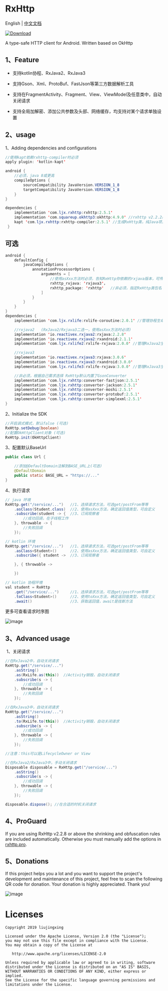 # RxHttp

English | [中文文档](https://github.com/liujingxing/okhttp-RxHttp/blob/master/README_zh.md)

[ ![Download](https://api.bintray.com/packages/32774707/maven/rxhttp2/images/download.svg) ](https://bintray.com/32774707/maven/rxhttp2/_latestVersion)

A type-safe HTTP client for Android. Written based on OkHttp


## 1、Feature

- 支持kotlin协程、RxJava2、RxJava3

- 支持Gson、Xml、ProtoBuf、FastJson等第三方数据解析工具

- 支持在FragmentActivity、Fragment、View、ViewModel及任意类中，自动关闭请求

- 支持全局加解密、添加公共参数及头部、网络缓存，均支持对某个请求单独设置

## 2、usage

1、Adding dependencies and configurations

```java
//使用kapt依赖rxhttp-compiler时必须
apply plugin: 'kotlin-kapt'

android {
    //必须，java 8或更高
    compileOptions {
        sourceCompatibility JavaVersion.VERSION_1_8
        targetCompatibility JavaVersion.VERSION_1_8
    }
}

dependencies {
    implementation 'com.ljx.rxhttp:rxhttp:2.5.1'
    implementation 'com.squareup.okhttp3:okhttp:4.9.0' //rxhttp v2.2.2版本起，需要手动依赖okhttp
    kapt 'com.ljx.rxhttp:rxhttp-compiler:2.5.1' //生成RxHttp类，纯Java项目，请使用annotationProcessor代替kapt
 }
```

## 可选
```java
android {
    defaultConfig {
        javaCompileOptions {
            annotationProcessorOptions {
                arguments = [
                    //使用asXxx方法时必须，告知RxHttp你依赖的rxjava版本，可传入rxjava2、rxjava3
                    rxhttp_rxjava: 'rxjava3'，
                    rxhttp_package: 'rxhttp'   //非必须，指定RxHttp类包名
                ]
            }
        }
    }
}
dependencies {
    implementation 'com.ljx.rxlife:rxlife-coroutine:2.0.1' //管理协程生命周期，页面销毁，关闭请求

    //rxjava2   (RxJava2/Rxjava3二选一，使用asXxx方法时必须)
    implementation 'io.reactivex.rxjava2:rxjava:2.2.8'
    implementation 'io.reactivex.rxjava2:rxandroid:2.1.1'
    implementation 'com.ljx.rxlife2:rxlife-rxjava:2.0.0' //管理RxJava2生命周期，页面销毁，关闭请求

    //rxjava3
    implementation 'io.reactivex.rxjava3:rxjava:3.0.6'
    implementation 'io.reactivex.rxjava3:rxandroid:3.0.0'
    implementation 'com.ljx.rxlife3:rxlife-rxjava:3.0.0' //管理RxJava3生命周期，页面销毁，关闭请求

    //非必须，根据自己需求选择 RxHttp默认内置了GsonConverter
    implementation 'com.ljx.rxhttp:converter-fastjson:2.5.1'
    implementation 'com.ljx.rxhttp:converter-jackson:2.5.1'
    implementation 'com.ljx.rxhttp:converter-moshi:2.5.1'
    implementation 'com.ljx.rxhttp:converter-protobuf:2.5.1'
    implementation 'com.ljx.rxhttp:converter-simplexml:2.5.1'
}
```

2、Initialize the SDK

```java
//开启调式模式，默认false (可选)
RxHttp.setDebug(boolean)
//配置OkHttpClient对象 (可选)
RxHttp.init(OkHttpClient)
```

3、配置默认BaseUrl

```java
public class Url {

    //添加@DefaultDomain注解到BASE_URL上(可选)
    @DefaultDomain
    public static BASE_URL = "https://..."
}
```

4、执行请求

```java
// java 环境
RxHttp.get("/service/...")   //1、选择请求方法，可选get/postFrom等等
    .asClass(Student.class)  //2、使用asXxx方法，确定返回值类型，可自定义
    .subscribe(student -> {  //3、订阅观察者
        //成功回调，在子线程工作
    }, throwable -> {
        //失败回调
    });

// kotlin 环境
RxHttp.get("/service/...")   //1、选择请求方法，可选get/postFrom等等
    .asClass<Student>()      //2、使用asXxx方法，确定返回值类型，可自定义
    .subscribe({ student ->  //3、订阅观察者

    }, { throwable ->

    })

// kotlin 协程环境
val student = RxHttp
    .get("/service/...")     //1、选择请求方法，可选get/postFrom等等
    .toClass<Student>()      //2、使用toXxx方法，确定返回值类型，可自定义
    .await()                 //3、获取返回值，await是挂断方法
```

更多可查看请求时序图

![image](https://github.com/liujingxing/okhttp-RxHttp/blob/master/screen/rxhttp_sequence_chart_en.jpg)

## 3、Advanced usage

 1、关闭请求

```java
//在RxJava2中，自动关闭请求
RxHttp.get("/service/...")
    .asString()
    .as(RxLife.as(this))  //Activity销毁，自动关闭请求
    .subscribe(s -> {
        //成功回调
    }, throwable -> {
        //失败回调
    });

//在RxJava3中，自动关闭请求
RxHttp.get("/service/...")
    .asString()
    .to(RxLife.to(this))  //Activity销毁，自动关闭请求
    .subscribe(s -> {
        //成功回调
    }, throwable -> {
        //失败回调
    });

//注意：this可以是LifecycleOwner or View

//在RxJava2/RxJava3中，手动关闭请求
Disposable disposable = RxHttp.get("/service/...")
    .asString()
    .subscribe(s -> {
        //成功回调
    }, throwable -> {
        //失败回调
    });

disposable.dispose(); //在合适的时机关闭请求
```

## 4、ProGuard

If you are using RxHttp v2.2.8 or above the shrinking and obfuscation rules are included automatically.
Otherwise you must manually add the options in [rxhttp.pro](https://github.com/liujingxing/okhttp-RxHttp/blob/master/rxhttp/src/main/resources/META-INF/proguard/rxhttp.pro).

## 5、Donations

If this project helps you a lot and you want to support the project's development and maintenance of this project, feel free to scan the following QR code for donation. Your donation is highly appreciated. Thank you!

![image](https://github.com/liujingxing/RxHttp/blob/master/screen/rxhttp_donate.png)

# Licenses

```
Copyright 2019 liujingxing

Licensed under the Apache License, Version 2.0 (the "License");
you may not use this file except in compliance with the License.
You may obtain a copy of the License at

   http://www.apache.org/licenses/LICENSE-2.0

Unless required by applicable law or agreed to in writing, software
distributed under the License is distributed on an "AS IS" BASIS,
WITHOUT WARRANTIES OR CONDITIONS OF ANY KIND, either express or implied.
See the License for the specific language governing permissions and
limitations under the License.
```
